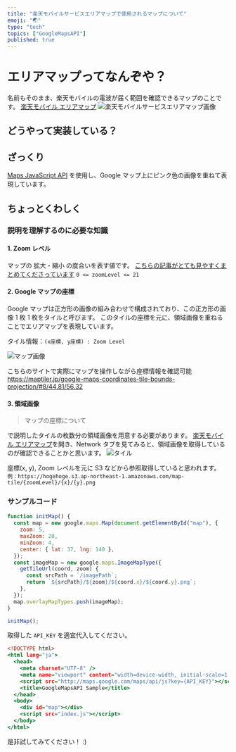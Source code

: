 ```yaml
---
title: "楽天モバイルサービスエリアマップで使用されるマップについて"
emoji: "🌏"
type: "tech"
topics: ["GoogleMapsAPI"]
published: true
---
```


# エリアマップってなんぞや？

名前もそのまま、楽天モバイルの電波が届く範囲を確認できるマップのことです。
[楽天モバイル エリアマップ](https://network.mobile.rakuten.co.jp/area/)
![楽天モバイルサービスエリアマップ画像](https://user-images.githubusercontent.com/38455912/155760167-bd3c0ded-3932-405e-bdd4-e694dc2bf4c4.png)

## どうやって実装している？

## ざっくり

[Maps JavaScript API](https://developers.google.com/maps/documentation/javascript?hl=ja) を使用し、Google マップ上にピンク色の画像を重ねて表現しています。

## ちょっとくわしく

### 説明を理解するのに必要な知識

#### 1. Zoom レベル

マップの 拡大・縮小 の度合いを表す値です。
[こちらの記事がとても見やすくまとめてくださっています](https://qiita.com/SnowMonkey/items/795779913be692c12a0b)
`0 <= zoomLevel <= 21`

#### 2. Google マップの座標

Google マップは正方形の画像の組み合わせで構成されており、この正方形の画像 1 枚 1 枚をタイルと呼びます。
このタイルの座標を元に、領域画像を重ねることでエリアマップを表現しています。

タイル情報：`(x座標, y座標) : Zoom Level`

![マップ画像](https://user-images.githubusercontent.com/38455912/154842001-b7bed08f-1d65-4412-a94d-d1aa9be6d9f5.png)

こちらのサイトで実際にマップを操作しながら座標情報を確認可能
https://maptiler.jp/google-maps-coordinates-tile-bounds-projection/#8/44.81/56.32

#### 3. 領域画像

> マップの座標について

で説明したタイルの枚数分の領域画像を用意する必要があります。
[楽天モバイル エリアマップ](https://network.mobile.rakuten.co.jp/area/)を開き、Network タブを見てみると、領域画像を取得しているのが確認できることかと思います。
![タイル](https://user-images.githubusercontent.com/38455912/155762196-71821d2d-b0a6-4b55-9134-5914bf8941a8.png)

座標(x, y), Zoom レベルを元に S3 などから参照取得していると思われます。
`例：https://hogehoge.s3.ap-northeast-1.amazonaws.com/map-tile/{zoomLevel}/{x}/{y}.png`

### サンプルコード

```js:index.js
function initMap() {
  const map = new google.maps.Map(document.getElementById("map"), {
    zoom: 5,
    maxZoom: 20,
    minZoom: 4,
    center: { lat: 37, lng: 140 },
  });
  const imageMap = new google.maps.ImageMapType({
    getTileUrl(coord, zoom) {
      const srcPath = `/imagePath`;
      return `${srcPath}/${zoom}/${coord.x}/${coord.y}.png`;
    },
  });
  map.overlayMapTypes.push(imageMap);
}

initMap();
```

取得した `API_KEY` を適宜代入してください。

```html:index.html
<!DOCTYPE html>
<html lang="ja">
  <head>
    <meta charset="UTF-8" />
    <meta name="viewport" content="width=device-width, initial-scale=1.0" />
    <script src="http://maps.google.com/maps/api/js?key={API_KEY}"></script>
    <title>GoogleMapsAPI Sample</title>
  </head>
  <body>
    <div id="map"></div>
    <script src="index.js"></script>
  </body>
</html>
```

是非試してみてください！ :)
